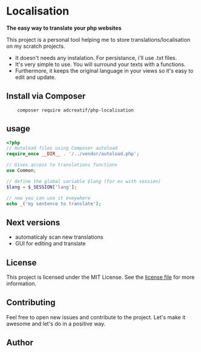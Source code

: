 # Localisation
**The easy way to translate your php websites**

This project is a personal tool helping me to store translations/localisation on my scratch
projects.

 - It doesn't needs any instalation. For persistance, i'll use .txt files.
 - It's very simple to use. You will surround your texts with a functions.
 - Furthermore, it keeps the original language in your views so it's easy to edit and
update. 
 

## Install via Composer
```shell
    composer require adcreatif/php-localisation
```
## usage

```php
<?php 
// Autoload files using Composer autoload
require_once __DIR__ . '/../vendor/autoload.php'; 

// Gives access to translations functions
use Common;

// define the global variable $lang (for ex with session)
$lang = $_SESSION['lang'];

// now you can use it eveywhere
echo _('my sentence to translate');
```
## Next versions
 - automaticaly scan new translations
 - GUI for editing and translate

## License
This project is licensed under the MIT License. See the  [license file]() for more information.


## Contributing
Feel free to open new issues and contribute to the project. Let's make it awesome and let's do in a positive way.
## Author